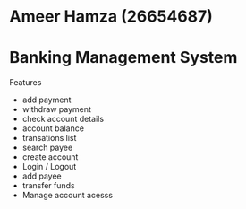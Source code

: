 # Ameer Hamza (26654687)
# Banking Management System
Features 
- add payment
- withdraw payment
- check account details
- account balance
- transations list
- search payee
- create account
- Login / Logout
- add payee
- transfer funds
- Manage account acesss
